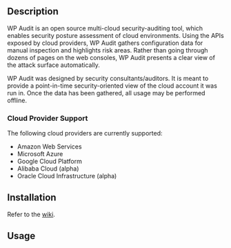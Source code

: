 <p align="center">
  
</p>

#


## Description

WP Audit is an open source multi-cloud security-auditing tool, which enables security posture assessment of cloud environments. Using the APIs exposed by cloud providers, WP Audit gathers configuration data for manual inspection and highlights risk areas. Rather than going through dozens of pages on the web consoles, WP Audit presents a clear view of the attack surface automatically.

WP Audit was designed by security consultants/auditors. It is meant to provide a point-in-time security-oriented view of the cloud account it was run in. Once the data has been gathered, all usage may be performed offline.


### Cloud Provider Support

The following cloud providers are currently supported:

- Amazon Web Services
- Microsoft Azure
- Google Cloud Platform
- Alibaba Cloud (alpha)
- Oracle Cloud Infrastructure (alpha)

## Installation

Refer to the [wiki](https://github.com/wperic/wpaudit/wiki/Setup).

## Usage


